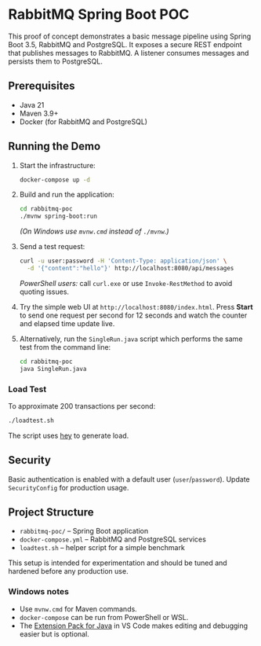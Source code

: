 # RabbitMQ Spring Boot POC

This proof of concept demonstrates a basic message pipeline using Spring Boot 3.5, RabbitMQ and PostgreSQL. It exposes a secure REST endpoint that publishes messages to RabbitMQ. A listener consumes messages and persists them to PostgreSQL.

## Prerequisites
- Java 21
- Maven 3.9+
- Docker (for RabbitMQ and PostgreSQL)

## Running the Demo

1. Start the infrastructure:
   ```bash
   docker-compose up -d
   ```
2. Build and run the application:
   ```bash
   cd rabbitmq-poc
   ./mvnw spring-boot:run
   ```
   *(On Windows use `mvnw.cmd` instead of `./mvnw`.)*
3. Send a test request:
   ```bash
   curl -u user:password -H 'Content-Type: application/json' \
     -d '{"content":"hello"}' http://localhost:8080/api/messages
   ```
   *PowerShell users:* call `curl.exe` or use `Invoke-RestMethod` to avoid quoting
   issues.

4. Try the simple web UI at `http://localhost:8080/index.html`. Press **Start**
   to send one request per second for 12 seconds and watch the counter and
   elapsed time update live.

5. Alternatively, run the `SingleRun.java` script which performs the same test
   from the command line:
   ```bash
   cd rabbitmq-poc
   java SingleRun.java
   ```

### Load Test
To approximate 200 transactions per second:
```bash
./loadtest.sh
```
The script uses [hey](https://github.com/rakyll/hey) to generate load.

## Security
Basic authentication is enabled with a default user (`user`/`password`). Update `SecurityConfig` for production usage.

## Project Structure
- `rabbitmq-poc/` – Spring Boot application
- `docker-compose.yml` – RabbitMQ and PostgreSQL services
- `loadtest.sh` – helper script for a simple benchmark

This setup is intended for experimentation and should be tuned and hardened before any production use.

### Windows notes
- Use `mvnw.cmd` for Maven commands.
- `docker-compose` can be run from PowerShell or WSL.
- The [Extension Pack for Java](https://marketplace.visualstudio.com/items?itemName=vscjava.vscode-java-pack) in VS Code makes editing and debugging easier but is optional.
